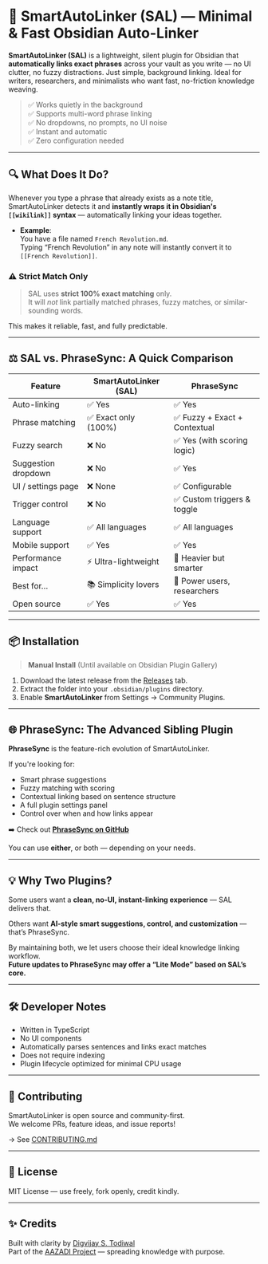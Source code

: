 # 🧠 SmartAutoLinker (SAL) — Minimal & Fast Obsidian Auto-Linker

**SmartAutoLinker (SAL)** is a lightweight, silent plugin for Obsidian that **automatically links exact phrases** across your vault as you write — no UI clutter, no fuzzy distractions. Just simple, background linking. Ideal for writers, researchers, and minimalists who want fast, no-friction knowledge weaving.

> ✅ Works quietly in the background  
> ✅ Supports multi-word phrase linking  
> ✅ No dropdowns, no prompts, no UI noise  
> ✅ Instant and automatic  
> ✅ Zero configuration needed

---

## 🔍 What Does It Do?

Whenever you type a phrase that already exists as a note title, SmartAutoLinker detects it and **instantly wraps it in Obsidian's `[[wikilink]]` syntax** — automatically linking your ideas together.

- **Example**:  
   You have a file named `French Revolution.md`.  
   Typing “French Revolution” in any note will instantly convert it to `[[French Revolution]]`.

### ⚠️ Strict Match Only

> SAL uses **strict 100% exact matching** only.  
> It will *not* link partially matched phrases, fuzzy matches, or similar-sounding words.

This makes it reliable, fast, and fully predictable.

---

## ⚖️ SAL vs. PhraseSync: A Quick Comparison

| Feature                            | **SmartAutoLinker (SAL)** | **PhraseSync**                      |
|------------------------------------|----------------------------|-------------------------------------|
| Auto-linking                       | ✅ Yes                     | ✅ Yes                              |
| Phrase matching                    | ✅ Exact only (100%)       | ✅ Fuzzy + Exact + Contextual       |
| Fuzzy search                       | ❌ No                      | ✅ Yes (with scoring logic)         |
| Suggestion dropdown                | ❌ No                      | ✅ Yes                              |
| UI / settings page                 | ❌ None                    | ✅ Configurable                     |
| Trigger control                    | ❌ No                      | ✅ Custom triggers & toggle         |
| Language support                   | ✅ All languages           | ✅ All languages                    |
| Mobile support                     | ✅ Yes                     | ✅ Yes                              |
| Performance impact                 | ⚡ Ultra-lightweight       | 🧠 Heavier but smarter              |
| Best for…                          | 📚 Simplicity lovers       | 🔬 Power users, researchers         |
| Open source                        | ✅ Yes                     | ✅ Yes                              |

---

## 📦 Installation

> **Manual Install** (Until available on Obsidian Plugin Gallery)

1. Download the latest release from the [Releases](https://github.com/digvijay-s-todiwal/smartautolinker/releases) tab.
2. Extract the folder into your `.obsidian/plugins` directory.
3. Enable **SmartAutoLinker** from Settings → Community Plugins.

---

## 🌐 PhraseSync: The Advanced Sibling Plugin

**PhraseSync** is the feature-rich evolution of SmartAutoLinker.

If you're looking for:
- Smart phrase suggestions
- Fuzzy matching with scoring
- Contextual linking based on sentence structure
- A full plugin settings panel
- Control over when and how links appear

➡️ Check out [**PhraseSync on GitHub**](https://github.com/digvijay-s-todiwal/phrasesync)

You can use **either**, or both — depending on your needs.

---

## 💡 Why Two Plugins?

Some users want a **clean, no-UI, instant-linking experience** — SAL delivers that.

Others want **AI-style smart suggestions, control, and customization** — that’s PhraseSync.

By maintaining both, we let users choose their ideal knowledge linking workflow.  
**Future updates to PhraseSync may offer a “Lite Mode” based on SAL’s core.**

---

## 🛠️ Developer Notes

- Written in TypeScript
- No UI components
- Automatically parses sentences and links exact matches
- Does not require indexing
- Plugin lifecycle optimized for minimal CPU usage

---

## 🤝 Contributing

SmartAutoLinker is open source and community-first.  
We welcome PRs, feature ideas, and issue reports!

→ See [CONTRIBUTING.md](./CONTRIBUTING.md)

---

## 📄 License

MIT License — use freely, fork openly, credit kindly.

---

## ✨ Credits

Built with clarity by [Digvijay S. Todiwal](https://thedigvijay.com)  
Part of the [AAZADI Project](https://thedigvijay.com/aazadi) — spreading knowledge with purpose.
